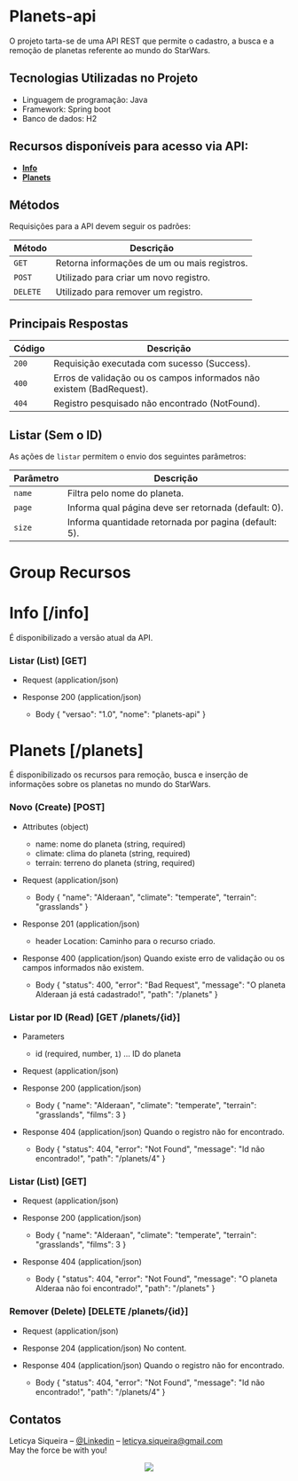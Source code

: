 # Planets-api

O projeto tarta-se de uma API REST que permite o cadastro, a busca e a remoção de planetas referente ao mundo do StarWars.

## Tecnologias Utilizadas no Projeto
* Linguagem de programação: Java
* Framework: Spring boot
* Banco de dados: H2 

## Recursos disponíveis para acesso via API:
* [**Info**](#reference/recursos/info)
* [**Planets**](#reference/recursos/planets)

## Métodos
Requisições para a API devem seguir os padrões:

| Método    | Descrição |
|-----|-----|
| `GET`     | Retorna informações de um ou mais registros. |
| `POST`    | Utilizado para criar um novo registro. |
| `DELETE ` | Utilizado para remover um registro. |

## Principais Respostas

| Código | Descrição |
|---|---|
| `200` | Requisição executada com sucesso (Success).|
| `400` | Erros de validação ou os campos informados não existem (BadRequest).|
| `404` | Registro pesquisado não encontrado (NotFound).|


## Listar (Sem o ID)
As ações de `listar` permitem o envio dos seguintes parâmetros:

| Parâmetro | Descrição |
|---|---|
| `name` | Filtra pelo nome do planeta. |
| `page` | Informa qual página deve ser retornada (default: 0). |
| `size` | Informa quantidade retornada por pagina (default: 5). |


# Group Recursos

# Info [/info]

É disponibilizado a versão atual da API.

### Listar (List) [GET]

+ Request (application/json)

+ Response 200 (application/json)
	 + Body
           {
			 "versao": "1.0",
			 "nome": "planets-api"
		   }

			


# Planets [/planets]

É disponibilizado os recursos para remoção, busca e inserção de informações sobre os planetas no mundo do StarWars.

### Novo (Create) [POST]

+ Attributes (object)

    + name: nome do planeta (string, required) 
    + climate: clima do planeta (string, required) 
    + terrain: terreno do planeta (string, required)
   
+ Request (application/json)
    + Body
            {
              "name": "Alderaan",
              "climate": "temperate",
              "terrain": "grasslands"
            }

+ Response 201 (application/json)
    + header
           Location: Caminho para o recurso criado.


+ Response 400 (application/json)
  Quando existe erro de validação ou os campos informados não existem.
    + Body
            {
			  "status": 400,
			  "error": "Bad Request",
			  "message": "O planeta Alderaan já está cadastrado!",
			  "path": "/planets"
			}
           
           
           
### Listar por ID (Read) [GET /planets/{id}]

+ Parameters
    + id (required, number, `1`) ... ID do planeta
   
+ Request (application/json)

+ Response 200 (application/json)
    + Body
            {
              "name": "Alderaan",
              "climate": "temperate",
              "terrain": "grasslands",
              "films": 3
            } 

+ Response 404 (application/json)
  Quando o registro não for encontrado.
    + Body
            {
			  "status": 404,
			  "error": "Not Found",
			  "message": "Id não encontrado!",
			  "path": "/planets/4"
			}


### Listar (List) [GET]

+ Request (application/json)

+ Response 200 (application/json)
	 + Body
            {
              "name": "Alderaan",
              "climate": "temperate",
              "terrain": "grasslands",
              "films": 3
            } 

+ Response 404 (application/json)
	 + Body
           {
			 "status": 404,
			 "error": "Not Found",
			 "message": "O planeta Alderaa não foi encontrado!",
			 "path": "/planets"
		   }
		   



### Remover (Delete) [DELETE  /planets/{id}]

+ Request (application/json)

+ Response 204 (application/json)
	No content.
 
+ Response 404 (application/json)
  Quando o registro não for encontrado.
    + Body
            {
			  "status": 404,
			  "error": "Not Found",
			  "message": "Id não encontrado!",
			  "path": "/planets/4"
			}
		   

## Contatos

Leticya Siqueira – [@Linkedin](https://www.linkedin.com/in/leticya-siqueira/) – leticya.siqueira@gmail.com  <br />
May the force be with you!
<div  align="center">
  <img src="https://pa1.narvii.com/6143/bd17033c710a8b952977213e8c1eba931d1f09b9_hq.gif"/> 
</div>
